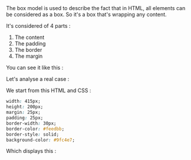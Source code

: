 ## 

The box model is used to describe the fact that in HTML, all elements can be considered as a box. So it's a box that's wrapping any content.

It's considered of 4 parts :

1. The content
1. The padding
1. The border
1. The margin

You can see it like this : 

[](.guides/img/box-model-demo.png)

Let's analyse a real case :

We start from this HTML and CSS :



```css
width: 415px;
height: 200px;
margin: 25px;
padding: 25px;
border-width: 30px;
border-color: #feedbb;
border-style: solid;
background-color: #9fc4e7;
```

Which displays this :



